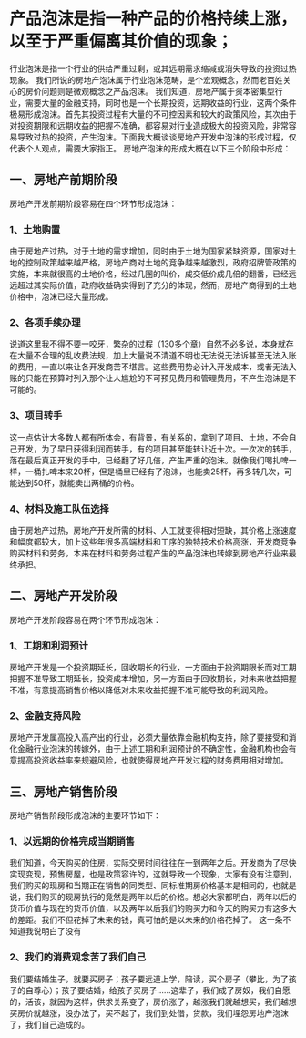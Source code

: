 # 产品泡沫是指一种产品的价格持续上涨，以至于严重偏离其价值的现象；
行业泡沫是指一个行业的供给严重过剩，或其远期需求缩减或消失导致的投资过热现象。
我们所说的房地产泡沫属于行业泡沫范畴，是个宏观概念，然而老百姓关心的房价问题则是微观概念之产品泡沫。
我们知道，房地产属于资本密集型行业，需要大量的金融支持，同时也是一个长期投资，远期收益的行业，这两个条件极易形成泡沫。首先其投资过程有大量的不可控因素和较大的政策风险，其次由于对投资期限和远期收益的把握不准确，都容易对行业造成极大的投资风险，非常容易导致过热的投资，产生泡沫。下面我大概谈谈房地产开发中泡沫的形成过程，仅代表个人观点，需要大家指正。
房地产泡沫的形成大概在以下三个阶段中形成：

## 一、房地产前期阶段
房地产开发前期阶段容易在四个环节形成泡沫：
### 1、土地购置
由于房地产过热，对于土地的需求增加，同时由于土地为国家紧缺资源，国家对土地的控制政策越来越严格，房地产商对土地的竞争越来越激烈，政府招牌管政策的实施，本来就很高的土地价格，经过几圈的叫价，成交低价成几倍的翻番，已经远远超过其实际价值，政府收益确实得到了充分的体现，然而，房地产商得到的土地价格中，泡沫已经大量形成。
### 2、各项手续办理
说道这里我不得不要一咬牙，繁杂的过程（130多个章）自然不必多说，本身就存在大量不合理的乱收费法规，加上大量说不清道不明也无法说无法诉甚至无法入账的费用，一直以来让各开发商苦不堪言。这些费用势必计入开发成本，或者无法入账的只能在预算时列入那个让人尴尬的不可预见费用和管理费用，不产生泡沫是不可能的。
### 3、项目转手
这一点估计大多数人都有所体会，有背景，有关系的，拿到了项目、土地，不会自己开发，为了早日获得利润而转手，有的项目甚至能转让近十次。一次次的转手，落在最后真正开发的手中，已经翻了好几倍，产生严重的泡沫。就像我们喝扎啤一样，一桶扎啤本来20杯，但是桶里已经有了泡沫，也能卖25杯，再多转几次，可能达到50杯，就能卖出两桶的价格。
### 4、材料及施工队伍选择
由于房地产过热，房地产开发所需的材料、人工就变得相对短缺，其价格上涨速度和幅度都较大，加上这些年很多高端材料和工序的独特技术价格高涨，开发商竞争购买材料和劳务，本来在材料和劳务过程产生的产品泡沫也转嫁到房地产行业来最终承担。
## 二、房地产开发阶段
房地产开发阶段容易在两个环节形成泡沫：
### 1、工期和利润预计
房地产开发是一个投资期延长，回收期长的行业，一方面由于投资期限长而对工期把握不准导致工期延长，投资成本增加，另一方面由于回收期长，对未来收益把握不准，有意提高销售价格以降低对未来收益把握不准可能导致的利润风险。
### 2、金融支持风险
房地产开发属高投入高产出的行业，必须大量依靠金融机构支持，除了要接受和消化金融行业泡沫的转嫁外，由于上述工期和利润预计的不确定性，金融机构也会有意提高投资收益率来规避风险，也就使得房地产开发过程的财务费用相对增加。
## 三、房地产销售阶段
房地产销售阶段形成泡沫的主要环节如下：
### 1、以远期的价格完成当期销售
我们知道，今天购买的住房，实际交房时间往往在一到两年之后。开发商为了尽快实现变现，预售房屋，也是政策容许的，这就导致一个现象，大家有没有注意到，我们购买的现房和当期正在销售的同类型、同标准期房价格基本是相同的，也就是说，我们购买的现房执行的竟然是两年以后的价格。想必大家都明白，两年以后的货币价值与现在的货币价值，以及两年以后我们的购买力和今天的购买力有这多大的差距。我们不但花掉了未来的钱，真可怕的是以未来的价格花掉了。
这一条不知道我说明白了没有
### 2、我们的消费观念苦了我们自己
我们要结婚生子，就要买房子；孩子要远道上学，陪读，买个房子（攀比，为了孩子的自尊心）；孩子要结婚，给孩子买房子......这辈子，我们成了房奴，我们自愿的，活该，就因为这样，供求关系变了，房价涨了，越涨我们就越想买，我们越想买房价就越涨，没办法了，买不起了，我们到处借，贷款，我们埋怨房地产泡沫了，我们自己造成的。
